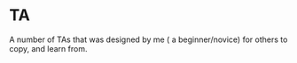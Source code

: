 # TA
A number of TAs that was designed by me ( a beginner/novice) for others to copy, and learn from.
